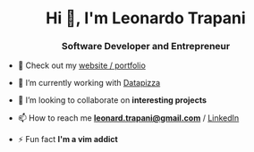 <h1 align="center">Hi 👋, I'm Leonardo Trapani</h1>
<h3 align="center">Software Developer and Entrepreneur</h3>

- 🔗 Check out my [website / portfolio](https://leotrapani.com)

- 🔭 I’m currently working with [Datapizza](https://datapizza.tech)

- 👯 I’m looking to collaborate on **interesting projects**

- 📫 How to reach me **leonard.trapani@gmail.com** / [LinkedIn](https://linkedin.com/in/leonardotrapani)

- ⚡ Fun fact **I'm a vim addict**
